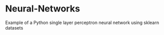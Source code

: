 # Neural-Networks
Example of a Python single layer perceptron neural network using sklearn datasets
